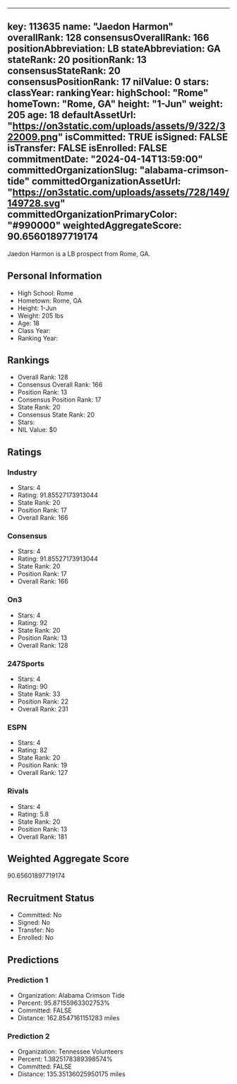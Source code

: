 ---
  key: 113635
  name: "Jaedon Harmon"
  overallRank: 128
  consensusOverallRank: 166
  positionAbbreviation: LB
  stateAbbreviation: GA
  stateRank: 20
  positionRank: 13
  consensusStateRank: 20
  consensusPositionRank: 17
  nilValue: 0
  stars: 
  classYear: 
  rankingYear: 
  highSchool: "Rome"
  homeTown: "Rome, GA"
  height: "1-Jun"
  weight: 205
  age: 18
  defaultAssetUrl: "https://on3static.com/uploads/assets/9/322/322009.png"
  isCommitted: TRUE
  isSigned: FALSE
  isTransfer: FALSE
  isEnrolled: FALSE
  commitmentDate: "2024-04-14T13:59:00"
  committedOrganizationSlug: "alabama-crimson-tide"
  committedOrganizationAssetUrl: "https://on3static.com/uploads/assets/728/149/149728.svg"
  committedOrganizationPrimaryColor: "#990000"
  weightedAggregateScore: 90.65601897719174
  ---
  
  Jaedon Harmon is a LB prospect from Rome, GA.
  
  ## Personal Information
  - High School: Rome
  - Hometown: Rome, GA
  - Height: 1-Jun
  - Weight: 205 lbs
  - Age: 18
  - Class Year: 
  - Ranking Year: 
  
  ## Rankings
  - Overall Rank: 128
  - Consensus Overall Rank: 166
  - Position Rank: 13
  - Consensus Position Rank: 17
  - State Rank: 20
  - Consensus State Rank: 20
  - Stars: 
  - NIL Value: $0
  
  ## Ratings
  
  ### Industry
  - Stars: 4
  - Rating: 91.85527173913044
  - State Rank: 20
  - Position Rank: 17
  - Overall Rank: 166
  
  ### Consensus
  - Stars: 4
  - Rating: 91.85527173913044
  - State Rank: 20
  - Position Rank: 17
  - Overall Rank: 166
  
  ### On3
  - Stars: 4
  - Rating: 92
  - State Rank: 20
  - Position Rank: 13
  - Overall Rank: 128
  
  ### 247Sports
  - Stars: 4
  - Rating: 90
  - State Rank: 33
  - Position Rank: 22
  - Overall Rank: 231
  
  ### ESPN
  - Stars: 4
  - Rating: 82
  - State Rank: 20
  - Position Rank: 19
  - Overall Rank: 127
  
  ### Rivals
  - Stars: 4
  - Rating: 5.8
  - State Rank: 20
  - Position Rank: 13
  - Overall Rank: 181
  
  ## Weighted Aggregate Score
  90.65601897719174
  
  ## Recruitment Status
  - Committed: No
  - Signed: No
  - Transfer: No
  - Enrolled: No
  
  
  
  ## Predictions
  
  ### Prediction 1
  - Organization: Alabama Crimson Tide
  - Percent: 95.87155963302753%
  - Committed: FALSE
  - Distance: 162.8547161151283 miles
  
  ### Prediction 2
  - Organization: Tennessee Volunteers
  - Percent: 1.3825178389398574%
  - Committed: FALSE
  - Distance: 135.35136025950175 miles
  